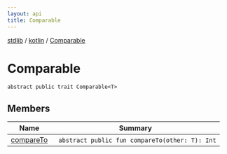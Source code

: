 ```yaml
---
layout: api
title: Comparable
---
```

[stdlib](../../index.html) / [kotlin](../index.html) / [Comparable](index.html)

# Comparable

```
abstract public trait Comparable<T> 
```
## Members
| Name | Summary |
|------|---------|
|[compareTo](compareTo.html)|&nbsp;&nbsp;`abstract public fun compareTo(other: T): Int`<br>|
